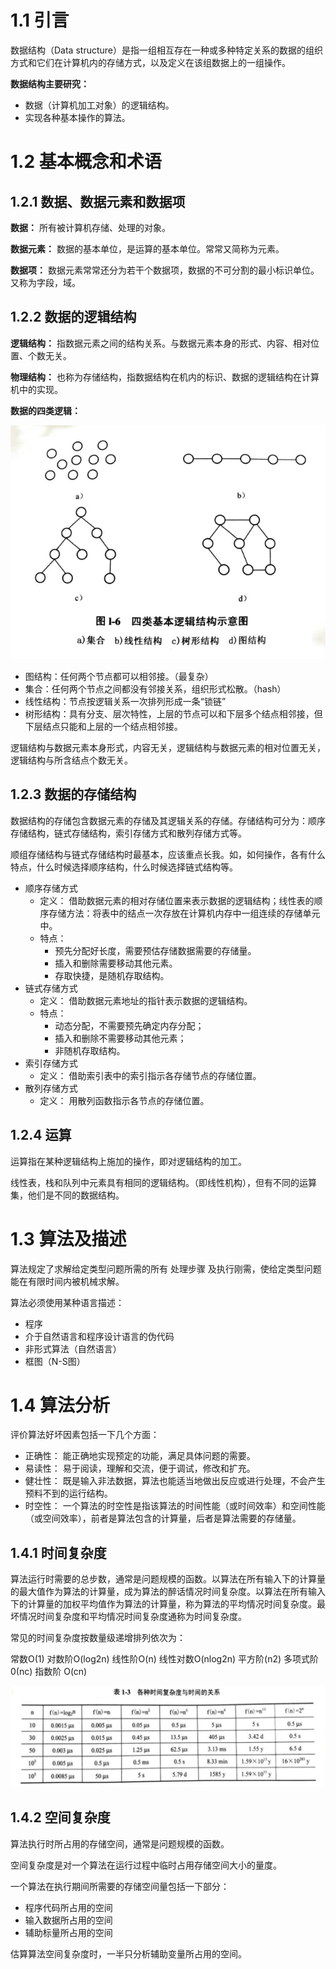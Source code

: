 # 1.1 引言

数据结构（Data structure）是指一组相互存在一种或多种特定关系的数据的组织方式和它们在计算机内的存储方式，以及定义在该组数据上的一组操作。

**数据结构主要研究：**

- 数据（计算机加工对象）的逻辑结构。
- 实现各种基本操作的算法。

# 1.2 基本概念和术语

## 1.2.1 数据、数据元素和数据项

**数据：**  所有被计算机存储、处理的对象。

**数据元素：**  数据的基本单位，是运算的基本单位。常常又简称为元素。

**数据项：**  数据元素常常还分为若干个数据项，数据的不可分割的最小标识单位。又称为字段，域。

## 1.2.2 数据的逻辑结构

**逻辑结构：** 指数据元素之间的结构关系。与数据元素本身的形式、内容、相对位置、个数无关。

**物理结构：**  也称为存储结构，指数据结构在机内的标识、数据的逻辑结构在计算机中的实现。

**数据的四类逻辑：**

![](./image/2.png)

- 图结构：任何两个节点都可以相邻接。（最复杂）
- 集合：任何两个节点之间都没有邻接关系，组织形式松散。（hash）
- 线性结构：节点按逻辑关系一次排列形成一条“锁链”
- 树形结构：具有分支、层次特性，上层的节点可以和下层多个结点相邻接，但下层结点只能和上层的一个结点相邻接。

逻辑结构与数据元素本身形式，内容无关，逻辑结构与数据元素的相对位置无关，逻辑结构与所含结点个数无关。

## 1.2.3 数据的存储结构

数据结构的存储包含数据元素的存储及其逻辑关系的存储。存储结构可分为：顺序存储结构，链式存储结构，索引存储方式和散列存储方式等。

顺组存储结构与链式存储结构时最基本，应该重点长我。如，如何操作，各有什么特点，什么时候选择顺序结构，什么时候选择链式结构等。

- 顺序存储方式
  - 定义： 借助数据元素的相对存储位置来表示数据的逻辑结构；线性表的顺序存储方法：将表中的结点一次存放在计算机内存中一组连续的存储单元中。
  - 特点：
    - 预先分配好长度，需要预估存储数据需要的存储量。
    - 插入和删除需要移动其他元素。
    - 存取快捷，是随机存取结构。
- 链式存储方式
  - 定义： 借助数据元素地址的指针表示数据的逻辑结构。
  - 特点：
    - 动态分配，不需要预先确定内存分配；
    - 插入和删除不需要移动其他元素；
    - 非随机存取结构。
- 索引存储方式
  - 定义： 借助索引表中的索引指示各存储节点的存储位置。
- 散列存储方式
  - 定义： 用散列函数指示各节点的存储位置。

## 1.2.4 运算

运算指在某种逻辑结构上施加的操作，即对逻辑结构的加工。

线性表，栈和队列中元素具有相同的逻辑结构。（即线性机构），但有不同的运算集，他们是不同的数据结构。

# 1.3 算法及描述

算法规定了求解给定类型问题所需的所有 处理步骤 及执行刚需，使给定类型问题能在有限时间内被机械求解。

算法必须使用某种语言描述：

- 程序
- 介于自然语言和程序设计语言的伪代码
- 非形式算法（自然语言）
- 框图（N-S图）

# 1.4 算法分析

评价算法好坏因素包括一下几个方面：

- 正确性：  能正确地实现预定的功能，满足具体问题的需要。
- 易读性： 易于阅读，理解和交流，便于调试，修改和扩充。
- 健壮性： 既是输入非法数据，算法也能适当地做出反应或进行处理，不会产生预料不到的运行结构。
- 时空性： 一个算法的时空性是指该算法的时间性能（或时间效率）和空间性能（或空间效率），前者是算法包含的计算量，后者是算法需要的存储量。

## 1.4.1 时间复杂度

算法运行时需要的总步数，通常是问题规模的函数。以算法在所有输入下的计算量的最大值作为算法的计算量，成为算法的醉话情况时间复杂度。以算法在所有输入下的计算量的加权平均值作为算法的计算量，称为算法的平均情况时间复杂度。最坏情况时间复杂度和平均情况时间复杂度通称为时间复杂度。

常见的时间复杂度按数量级递增排列依次为：

常数O(1) 对数阶O(log2n) 线性阶O(n) 线性对数O(nlog2n) 平方阶(n2) 多项式阶0(nc) 指数阶 O(cn)

![](./image/3.png)

## 1.4.2 空间复杂度

算法执行时所占用的存储空间，通常是问题规模的函数。

空间复杂度是对一个算法在运行过程中临时占用存储空间大小的量度。

一个算法在执行期间所需要的存储空间量包括一下部分：

- 程序代码所占用的空间
- 输入数据所占用的空间
- 辅助标量所占用的空间

估算算法空间复杂度时，一半只分析辅助变量所占用的空间。

